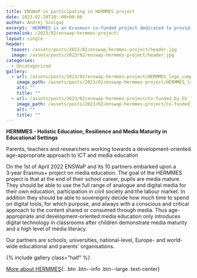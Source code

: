 ```yaml
---
title: ENSWaP is participating in HERMMES project
date: 2023-02-20T10::00+00:00
author: Andrej Szolgay
excerpt: 'HERMMES is an Erasmus+ co-funded project dedicated to providing teachers, parents and schools with guidelines and training for age-appropriate media education.'
permalink: /2023/02/enswap-hermmes-project/
layout: single
header:
  teaser: /assets/posts/2023/02/enswap-hermmes-project/header.jpg
  image: /assets/posts/2023/02/enswap-hermmes-project/header.jpg
categories:
  - Uncategorized
gallery:
  - url: /assets/posts/2023/02/enswap-hermmes-project/HERMMES_logo_complete-version.png
    image_path: /assets/posts/2023/02/enswap-hermmes-project/HERMMES_logo_complete-version.png
    alt: ""
    title: ""
  - url: /assets/posts/2023/02/enswap-hermmes-project/Co-funded_by_EU_logo.png
    image_path: /assets/posts/2023/02/enswap-hermmes-project/Co-funded_by_EU_logo.png
    alt: ""
    title: ""
---
```


**HERMMES - Holistic Education, Resilience and Media Maturity in Educational Settings**

Parents, teachers and researchers working towards a development-oriented age-appropriate approach to ICT and media education

On the 1st of April 2022 ENSWaP and its 10 partners embarked upon a 3‑year Erasmus+ project on media education. The goal of the HERMMES project is that at the end of their school career, pupils are media mature. They should be able to use the full range of analogue and digital media for their own education, participation in civil society and the labour market. In addition they should be able to sovereignly decide how much time to spend on digital tools, for which purpose, and always with a conscious and critical approach to the content shared or consumed through media. Thus age-appropriate and development-oriented media education only introduces digital technology in classrooms after children demonstrate media maturity and a high level of media literacy.

Our partners are schools, universities, national-level, Europe- and world-wide educational and parents' organisations.  

{% include gallery class="half" %}

[More about HERMMES](https://ecswe.eu/hermmes/){: .btn .btn--info .btn--large .text-center}
